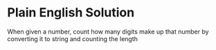 # Plain English Solution

When given a number, count how many digits make up that number by converting it to string and counting the length
